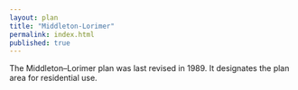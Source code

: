 ```yaml
---
layout: plan
title: "Middleton-Lorimer"
permalink: index.html
published: true
---
```


The Middleton–Lorimer plan was last revised in 1989. It designates the plan area for residential use.